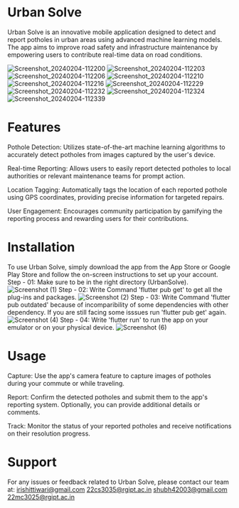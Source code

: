 # Urban Solve
Urban Solve is an innovative mobile application designed to detect and report potholes in urban areas using advanced machine learning models. The app aims to improve road safety and infrastructure maintenance by empowering users to contribute real-time data on road conditions.

![Screenshot_20240204-112200](https://github.com/Hackdata2024/25-E404/assets/128586763/8f8efd98-323a-4c08-b671-c6db376bb5af)
![Screenshot_20240204-112203](https://github.com/Hackdata2024/25-E404/assets/128586763/a72d0eb9-0b07-471a-b726-93f58d5852d6)
![Screenshot_20240204-112206](https://github.com/Hackdata2024/25-E404/assets/128586763/e84d13e2-b4d8-4a24-be82-6b5b6164d94c)
![Screenshot_20240204-112210](https://github.com/Hackdata2024/25-E404/assets/128586763/32826421-99df-4a0b-bad1-77013df72083)
![Screenshot_20240204-112216](https://github.com/Hackdata2024/25-E404/assets/128586763/01a6fa72-1012-4663-83c0-abc0269db90b)
![Screenshot_20240204-112229](https://github.com/Hackdata2024/25-E404/assets/128586763/6a76ffec-5275-4f9e-b281-8d26bd9a8e95)
![Screenshot_20240204-112232](https://github.com/Hackdata2024/25-E404/assets/128586763/0d8e2ceb-27c7-43ba-93e5-ff956118fefd)
![Screenshot_20240204-112324](https://github.com/Hackdata2024/25-E404/assets/128586763/c14004bf-7d0f-4abe-a138-70e60a98dc16)
![Screenshot_20240204-112339](https://github.com/Hackdata2024/25-E404/assets/128586763/035902de-315d-4bcd-be22-44df0de6e82d)




# Features
Pothole Detection: Utilizes state-of-the-art machine learning algorithms to accurately detect potholes from images captured by the user's device.

Real-time Reporting: Allows users to easily report detected potholes to local authorities or relevant maintenance teams for prompt action.

Location Tagging: Automatically tags the location of each reported pothole using GPS coordinates, providing precise information for targeted repairs.

User Engagement: Encourages community participation by gamifying the reporting process and rewarding users for their contributions.

# Installation
To use Urban Solve, simply download the app from the App Store or Google Play Store and follow the on-screen instructions to set up your account.
Step - 01:
Make sure to be in the right directory (UrbanSolve).
![Screenshot (1)](https://github.com/Hackdata2024/25-E404/assets/128586763/31cc5761-5e45-47cb-bc87-313bb7d99753)
Step - 02:
Write Command 'flutter pub get' to get all the plug-ins and packages.
![Screenshot (2)](https://github.com/Hackdata2024/25-E404/assets/128586763/707679c2-a660-488f-b94c-65b37aa58d06)
Step - 03:
Write Command 'flutter pub outdated' because of incomparibility of some dependencies with other dependency.
If you are still facing some isssues run 'flutter pub get' again.
![Screenshot (4)](https://github.com/Hackdata2024/25-E404/assets/128586763/a996cd02-e078-446c-a760-3f4f796640e6)
Step - 04:
Write 'flutter run' to run the app on your emulator or on your physical device.
![Screenshot (6)](https://github.com/Hackdata2024/25-E404/assets/128586763/4aa40c75-d6ca-4b43-9864-f587dae70aaa)


# Usage
Capture: Use the app's camera feature to capture images of potholes during your commute or while traveling.

Report: Confirm the detected potholes and submit them to the app's reporting system. Optionally, you can provide additional details or comments.

Track: Monitor the status of your reported potholes and receive notifications on their resolution progress.


# Support
For any issues or feedback related to Urban Solve, please contact our team at:
irishittiwari@gmail.com
22cs3035@rgipt.ac.in
shubh42003@gmail.com
22mc3025@rgipt.ac.in
